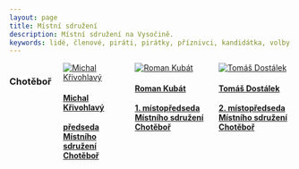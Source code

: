 ```yaml
---
layout: page
title: Místní sdružení
description: Místní sdružení na Vysočině.
keywords: lidé, členové, piráti, pirátky, příznivci, kandidátka, volby
---
```


<div class="o-section">
<div class="row"> 
<div class="columns medium-12">          
        
<div class="o-section-header o-section-header--bordered">
<h3 class="o-section__heading t-h2-super">
            Chotěboř
</h3>
</div>
<div class="c-program-candidates">
<div class="c-program-candidate-badge">
<a class="c-program-candidate-badge__body" 
            href="https://vysocina.pirati.cz/lide/michal-krivohlavy/">
<div class="c-program-candidate-badge__avatar">
<img 
            src="https://vysocina.pirati.cz/assets/0912f7-9fa18552f1c81bb33f5f63357523952b40d41d5b838bdbd746a5b5262b835b87.jpg" 
            alt="Michal Křivohlavý" 
class="c-program-candidate-badge__avatar-image">
</div>
<div class="c-program-candidate-badge__description">
<h4 class="c-program-candidate-badge__name"><span class="c-headline-anchor">
            Michal Křivohlavý
</span></h4>
<strong class="c-program-candidate-badge__profession">
            předseda Místního sdružení Chotěboř
</strong>
</div>
</a>
</div>
</div>
  
<div class="c-program-candidates">
<div class="c-program-candidate-badge">
<a class="c-program-candidate-badge__body" 
            href="https://vysocina.pirati.cz/lide/roman-kubat/">
<div class="c-program-candidate-badge__avatar">
<img 
            src="https://vysocina.pirati.cz/assets/d98091-48816b663df5f159fe078c0355f866b086d6a5423181b8a7db76fe8e52e837b0.jpg" 
            alt="Roman Kubát" 
class="c-program-candidate-badge__avatar-image">
</div>
<div class="c-program-candidate-badge__description">
<h4 class="c-program-candidate-badge__name"><span class="c-headline-anchor">
            Roman Kubát
</span></h4>
<strong class="c-program-candidate-badge__profession">
            1. místopředseda Místního sdružení Chotěboř
</strong>
</div>
</a>
</div>
</div>  

<div class="c-program-candidates">
<div class="c-program-candidate-badge">
<a class="c-program-candidate-badge__body" 
            href="https://vysocina.pirati.cz/lide/tomas-dostalek/">
<div class="c-program-candidate-badge__avatar">
<img 
            src="https://vysocina.pirati.cz/assets/984156-c6ae700ceb185478c5edb2f29b627868b525aedfe8c8d3aad9ca610dc33109b5.jpg" 
            alt="Tomáš Dostálek" 
class="c-program-candidate-badge__avatar-image">
</div>
<div class="c-program-candidate-badge__description">
<h4 class="c-program-candidate-badge__name"><span class="c-headline-anchor">
            Tomáš Dostálek
</span></h4>
<strong class="c-program-candidate-badge__profession">
            2. místopředseda Místního sdružení Chotěboř
</strong>
</div>
</a>
</div>
</div>   
  
  
  






</div>


